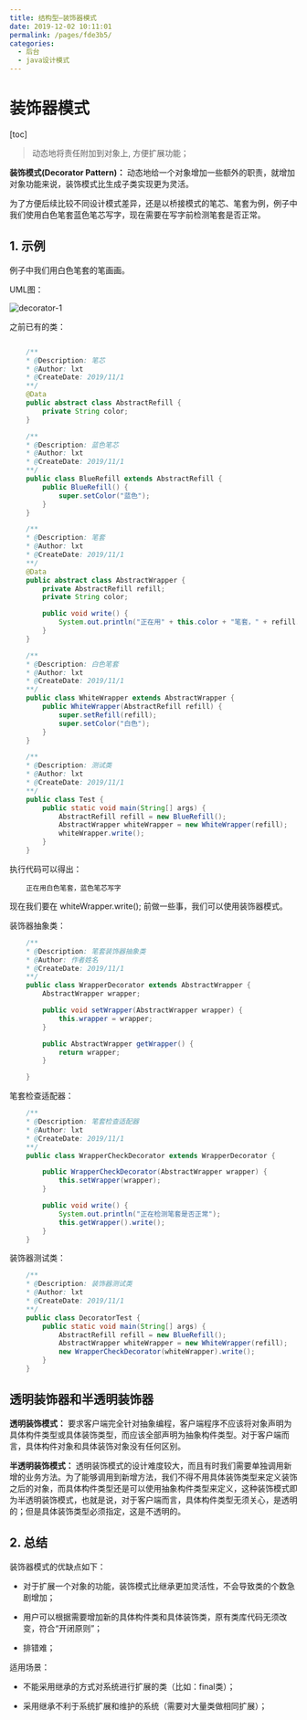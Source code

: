 ```yaml
---
title: 结构型—装饰器模式
date: 2019-12-02 10:11:01
permalink: /pages/fde3b5/
categories:
  - 后台
  - java设计模式
---
```

# 装饰器模式

[toc]

> 动态地将责任附加到对象上, 方便扩展功能；

**装饰模式(Decorator Pattern)：** 动态地给一个对象增加一些额外的职责，就增加对象功能来说，装饰模式比生成子类实现更为灵活。

为了方便后续比较不同设计模式差异，还是以桥接模式的笔芯、笔套为例，例子中我们使用白色笔套蓝色笔芯写字，现在需要在写字前检测笔套是否正常。

## 1. 示例

例子中我们用白色笔套的笔画画。

UML图：

![decorator-1](https://gitee.com/liuxingtian/markdow/raw/master/02.后台/01.java设计模式/images/decorator/decorator-1.png)

之前已有的类：

```java

    /**
    * @Description: 笔芯
    * @Author: lxt
    * @CreateDate: 2019/11/1
    **/
    @Data
    public abstract class AbstractRefill {
        private String color;
    }

    /**
    * @Description: 蓝色笔芯
    * @Author: lxt
    * @CreateDate: 2019/11/1
    **/
    public class BlueRefill extends AbstractRefill {
        public BlueRefill() {
            super.setColor("蓝色");
        }
    }

    /**
    * @Description: 笔套
    * @Author: lxt
    * @CreateDate: 2019/11/1
    **/
    @Data
    public abstract class AbstractWrapper {
        private AbstractRefill refill;
        private String color;

        public void write() {
            System.out.println("正在用" + this.color + "笔套，" + refill.getColor() + "笔芯写字");
        }
    }

    /**
    * @Description: 白色笔套
    * @Author: lxt
    * @CreateDate: 2019/11/1
    **/
    public class WhiteWrapper extends AbstractWrapper {
        public WhiteWrapper(AbstractRefill refill) {
            super.setRefill(refill);
            super.setColor("白色");
        }
    }

    /**
    * @Description: 测试类
    * @Author: lxt
    * @CreateDate: 2019/11/1
    **/
    public class Test {
        public static void main(String[] args) {
            AbstractRefill refill = new BlueRefill();
            AbstractWrapper whiteWrapper = new WhiteWrapper(refill);
            whiteWrapper.write();
        }
    }

```

执行代码可以得出：

```String
    正在用白色笔套，蓝色笔芯写字
```

现在我们要在  whiteWrapper.write(); 前做一些事，我们可以使用装饰器模式。

装饰器抽象类：

```java
    /**
    * @Description: 笔套装饰器抽象类
    * @Author: 作者姓名
    * @CreateDate: 2019/11/1
    **/
    public class WrapperDecorator extends AbstractWrapper {
        AbstractWrapper wrapper;

        public void setWrapper(AbstractWrapper wrapper) {
            this.wrapper = wrapper;
        }

        public AbstractWrapper getWrapper() {
            return wrapper;
        }

    }
```

笔套检查适配器：

```java
    /**
    * @Description: 笔套检查适配器
    * @Author: lxt
    * @CreateDate: 2019/11/1
    **/
    public class WrapperCheckDecorator extends WrapperDecorator {

        public WrapperCheckDecorator(AbstractWrapper wrapper) {
            this.setWrapper(wrapper);
        }

        public void write() {
            System.out.println("正在检测笔套是否正常");
            this.getWrapper().write();
        }
    }
```

装饰器测试类：

```java
    /**
    * @Description: 装饰器测试类
    * @Author: lxt
    * @CreateDate: 2019/11/1
    **/
    public class DecoratorTest {
        public static void main(String[] args) {
            AbstractRefill refill = new BlueRefill();
            AbstractWrapper whiteWrapper = new WhiteWrapper(refill);
            new WrapperCheckDecorator(whiteWrapper).write();
        }
    }
```

## 透明装饰器和半透明装饰器

**透明装饰模式：** 要求客户端完全针对抽象编程，客户端程序不应该将对象声明为具体构件类型或具体装饰类型，而应该全部声明为抽象构件类型。对于客户端而言，具体构件对象和具体装饰对象没有任何区别。

**半透明装饰模式：** 透明装饰模式的设计难度较大，而且有时我们需要单独调用新增的业务方法。为了能够调用到新增方法，我们不得不用具体装饰类型来定义装饰之后的对象，而具体构件类型还是可以使用抽象构件类型来定义，这种装饰模式即为半透明装饰模式，也就是说，对于客户端而言，具体构件类型无须关心，是透明的；但是具体装饰类型必须指定，这是不透明的。

## 2. 总结

装饰器模式的优缺点如下：

- 对于扩展一个对象的功能，装饰模式比继承更加灵活性，不会导致类的个数急剧增加；

- 用户可以根据需要增加新的具体构件类和具体装饰类，原有类库代码无须改变，符合“开闭原则”；

- 排错难；

适用场景：

- 不能采用继承的方式对系统进行扩展的类（比如：final类）；

- 采用继承不利于系统扩展和维护的系统（需要对大量类做相同扩展）；
